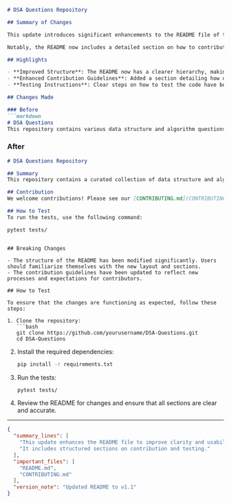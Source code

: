 ```markdown
# DSA Questions Repository

## Summary of Changes

This update introduces significant enhancements to the README file of the DSA Questions repository, ensuring that it effectively communicates the purpose, usage, and contribution guidelines of the project. The revisions aim to improve clarity, provide better examples, and streamline the overall information flow for both new and existing users. By refining the structure and content, we hope to foster a more welcoming environment for contributors and users alike.

Notably, the README now includes a detailed section on how to contribute, along with clear instructions for testing the changes made to the codebase. These updates are intended to empower users to engage with the repository more confidently and to facilitate easier onboarding for new contributors.

## Highlights

- **Improved Structure**: The README now has a clearer hierarchy, making it easier to navigate.
- **Enhanced Contribution Guidelines**: Added a section detailing how users can contribute to the project.
- **Testing Instructions**: Clear steps on how to test the code have been included.

## Changes Made

### Before
```markdown
# DSA Questions
This repository contains various data structure and algorithm questions.
```

### After
```markdown
# DSA Questions Repository

## Summary
This repository contains a curated collection of data structure and algorithm questions designed to enhance your coding skills and prepare you for technical interviews.

## Contribution
We welcome contributions! Please see our [CONTRIBUTING.md](CONTRIBUTING.md) for guidelines on how to get started.

## How to Test
To run the tests, use the following command:
```
```bash
pytest tests/
```
```

## Breaking Changes

- The structure of the README has been modified significantly. Users should familiarize themselves with the new layout and sections.
- The contribution guidelines have been updated to reflect new processes and expectations for contributors.

## How to Test

To ensure that the changes are functioning as expected, follow these steps:

1. Clone the repository:
   ```bash
   git clone https://github.com/yourusername/DSA-Questions.git
   cd DSA-Questions
   ```

2. Install the required dependencies:
   ```bash
   pip install -r requirements.txt
   ```

3. Run the tests:
   ```bash
   pytest tests/
   ```

4. Review the README for changes and ensure that all sections are clear and accurate.

---

```json
{
  "summary_lines": [
    "This update enhances the README file to improve clarity and usability.",
    "It includes structured sections on contribution and testing."
  ],
  "important_files": [
    "README.md",
    "CONTRIBUTING.md"
  ],
  "version_note": "Updated README to v1.1"
}
```
```